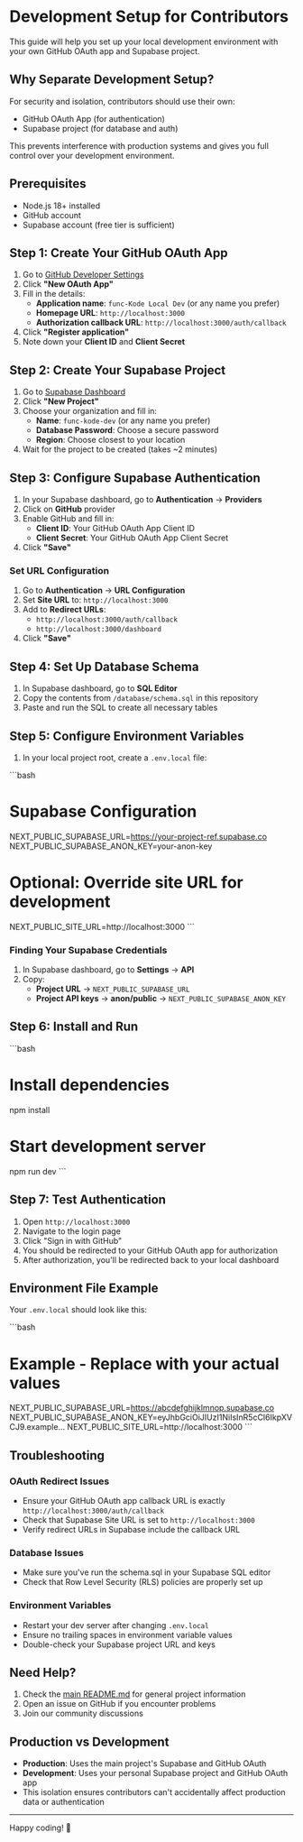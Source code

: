 # Development Setup for Contributors

This guide will help you set up your local development environment with your own GitHub OAuth app and Supabase project.

## Why Separate Development Setup?

For security and isolation, contributors should use their own:
- GitHub OAuth App (for authentication)
- Supabase project (for database and auth)

This prevents interference with production systems and gives you full control over your development environment.

## Prerequisites

- Node.js 18+ installed
- GitHub account
- Supabase account (free tier is sufficient)

## Step 1: Create Your GitHub OAuth App

1. Go to [GitHub Developer Settings](https://github.com/settings/developers)
2. Click **"New OAuth App"**
3. Fill in the details:
   - **Application name**: `func-Kode Local Dev` (or any name you prefer)
   - **Homepage URL**: `http://localhost:3000`
   - **Authorization callback URL**: `http://localhost:3000/auth/callback`
4. Click **"Register application"**
5. Note down your **Client ID** and **Client Secret**

## Step 2: Create Your Supabase Project

1. Go to [Supabase Dashboard](https://supabase.com/dashboard)
2. Click **"New Project"**
3. Choose your organization and fill in:
   - **Name**: `func-kode-dev` (or any name you prefer)
   - **Database Password**: Choose a secure password
   - **Region**: Choose closest to your location
4. Wait for the project to be created (takes ~2 minutes)

## Step 3: Configure Supabase Authentication

1. In your Supabase dashboard, go to **Authentication** → **Providers**
2. Click on **GitHub** provider
3. Enable GitHub and fill in:
   - **Client ID**: Your GitHub OAuth App Client ID
   - **Client Secret**: Your GitHub OAuth App Client Secret
4. Click **"Save"**

### Set URL Configuration

1. Go to **Authentication** → **URL Configuration**
2. Set **Site URL** to: `http://localhost:3000`
3. Add to **Redirect URLs**:
   - `http://localhost:3000/auth/callback`
   - `http://localhost:3000/dashboard`
4. Click **"Save"**

## Step 4: Set Up Database Schema

1. In Supabase dashboard, go to **SQL Editor**
2. Copy the contents from `/database/schema.sql` in this repository
3. Paste and run the SQL to create all necessary tables

## Step 5: Configure Environment Variables

1. In your local project root, create a `.env.local` file:

\`\`\`bash
# Supabase Configuration
NEXT_PUBLIC_SUPABASE_URL=https://your-project-ref.supabase.co
NEXT_PUBLIC_SUPABASE_ANON_KEY=your-anon-key

# Optional: Override site URL for development
NEXT_PUBLIC_SITE_URL=http://localhost:3000
\`\`\`

### Finding Your Supabase Credentials

1. In Supabase dashboard, go to **Settings** → **API**
2. Copy:
   - **Project URL** → `NEXT_PUBLIC_SUPABASE_URL`
   - **Project API keys** → **anon/public** → `NEXT_PUBLIC_SUPABASE_ANON_KEY`

## Step 6: Install and Run

\`\`\`bash
# Install dependencies
npm install

# Start development server
npm run dev
\`\`\`

## Step 7: Test Authentication

1. Open `http://localhost:3000`
2. Navigate to the login page
3. Click "Sign in with GitHub"
4. You should be redirected to your GitHub OAuth app for authorization
5. After authorization, you'll be redirected back to your local dashboard

## Environment File Example

Your `.env.local` should look like this:

\`\`\`bash
# Example - Replace with your actual values
NEXT_PUBLIC_SUPABASE_URL=https://abcdefghijklmnop.supabase.co
NEXT_PUBLIC_SUPABASE_ANON_KEY=eyJhbGciOiJIUzI1NiIsInR5cCI6IkpXVCJ9.example...
NEXT_PUBLIC_SITE_URL=http://localhost:3000
\`\`\`

## Troubleshooting

### OAuth Redirect Issues
- Ensure your GitHub OAuth app callback URL is exactly `http://localhost:3000/auth/callback`
- Check that Supabase Site URL is set to `http://localhost:3000`
- Verify redirect URLs in Supabase include the callback URL

### Database Issues
- Make sure you've run the schema.sql in your Supabase SQL editor
- Check that Row Level Security (RLS) policies are properly set up

### Environment Variables
- Restart your dev server after changing `.env.local`
- Ensure no trailing spaces in environment variable values
- Double-check your Supabase project URL and keys

## Need Help?

1. Check the [main README.md](../README.md) for general project information
2. Open an issue on GitHub if you encounter problems
3. Join our community discussions

## Production vs Development

- **Production**: Uses the main project's Supabase and GitHub OAuth
- **Development**: Uses your personal Supabase project and GitHub OAuth app
- This isolation ensures contributors can't accidentally affect production data or authentication

---

Happy coding! 🚀
